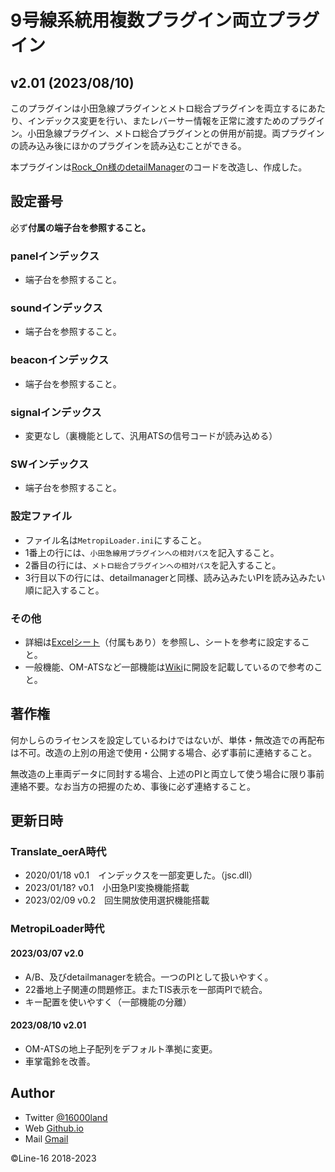 # 9号線系統用複数プラグイン両立プラグイン
v2.01 (2023/08/10)
-----
このプラグインは小田急線プラグインとメトロ総合プラグインを両立するにあたり、インデックス変更を行い、またレバーサー情報を正常に渡すためのプラグイン。小田急線プラグイン、メトロ総合プラグインとの併用が前提。両プラグインの読み込み後にほかのプラグインを読み込むことができる。

本プラグインは[Rock_On様のdetailManager](https://github.com/mikangogo/DetailManager)のコードを改造し、作成した。

## 設定番号
必ず**付属の端子台を参照すること。**
### panelインデックス
- 端子台を参照すること。

### soundインデックス
- 端子台を参照すること。

### beaconインデックス
- 端子台を参照すること。

### signalインデックス
- 変更なし（裏機能として、汎用ATSの信号コードが読み込める）

### SWインデックス
- 端子台を参照すること。

### 設定ファイル
- ファイル名は`MetropiLoader.ini`にすること。
- 1番上の行には、`小田急線用プラグインへの相対パス`を記入すること。
- 2番目の行には、`メトロ総合プラグインへの相対パス`を記入すること。
- 3行目以下の行には、detailmanagerと同様、読み込みたいPIを読み込みたい順に記入すること。

### その他
- 詳細は[Excelシート](https://docs.google.com/spreadsheets/d/1rsIOkY-5uuszAekwyyYBjYd1NrkQBQti/edit?usp=sharing&ouid=117001858782449869576&rtpof=true&sd=true)（付属もあり）を参照し、シートを参考に設定すること。
- 一般機能、OM-ATSなど一部機能は[Wiki](https://github.com/susLine2320/MetropiLoader/wiki)に開設を記載しているので参考のこと。

## 著作権
何かしらのライセンスを設定しているわけではないが、単体・無改造での再配布は不可。改造の上別の用途で使用・公開する場合、必ず事前に連絡すること。

無改造の上車両データに同封する場合、上述のPIと両立して使う場合に限り事前連絡不要。なお当方の把握のため、事後に必ず連絡すること。

## 更新日時
### Translate_oerA時代
- 2020/01/18 v0.1　インデックスを一部変更した。（jsc.dll）
- 2023/01/18?    v0.1　小田急PI変換機能搭載
- 2023/02/09     v0.2　回生開放使用選択機能搭載
### MetropiLoader時代
#### 2023/03/07 v2.0
- A/B、及びdetailmanagerを統合。一つのPIとして扱いやすく。
- 22番地上子関連の問題修正。またTIS表示を一部両PIで統合。
- キー配置を使いやすく（一部機能の分離）
#### 2023/08/10 v2.01 
- OM-ATSの地上子配列をデフォルト準拠に変更。
- 車掌電鈴を改善。


## Author
- Twitter [@16000land](https://twitter.com/16000land)
- Web [Github.io](https://susline2320.github.io/)
- Mail [Gmail](mailto:chiyoda16122@gmail.com)

©Line-16 2018-2023